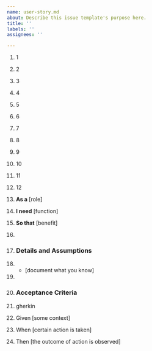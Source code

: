 ```yaml
---
name: user-story.md
about: Describe this issue template's purpose here.
title: ''
labels: ''
assignees: ''

---
```


1. 1  
2. 2  
3. 3  
4. 4  
5. 5  
6. 6  
7. 7  
8. 8  
9. 9  
10. 10  
11. 11  
12. 12  

1. **As a** [role]  
2. **I need** [function]  
3. **So that** [benefit]  

4.  
5. ### Details and Assumptions  
6.    * [document what you know]  

7.  
8. ### Acceptance Criteria  
9.    gherkin  
10.   Given [some context]  
11.   When [certain action is taken]  
12.   Then [the outcome of action is observed]
